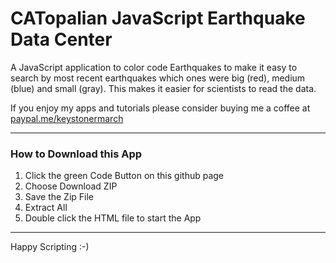# CATopalian JavaScript Earthquake Data Center
A JavaScript application to color code Earthquakes to make it easy to search by most recent earthquakes which ones were big (red), medium (blue) and small (gray). This makes it easier for scientists to read the data.  

If you enjoy my apps and tutorials please consider buying me a coffee at [paypal.me/keystonermarch](https://www.paypal.com/paypalme/keystonermarch)

---

### How to Download this App
1. Click the green Code Button on this github page
2. Choose Download ZIP
3. Save the Zip File
4. Extract All
5. Double click the HTML file to start the App

---

Happy Scripting :-)

